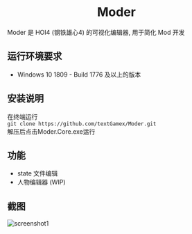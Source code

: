 <h1 align="center">
    Moder
</h1>

Moder 是 HOI4 (钢铁雄心4) 的可视化编辑器, 用于简化 Mod 开发

## 运行环境要求

- Windows 10 1809 - Build 1776 及以上的版本

## 安装说明

在终端运行<br>
```git clone https://github.com/textGamex/Moder.git```
<br>解压后点击Moder.Core.exe运行

## 功能

- state 文件编辑
- 人物编辑器 (WIP)

## 截图

![screenshot1](../Images/screenshot1.png)
